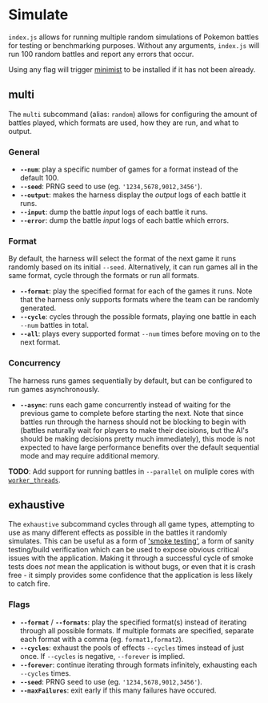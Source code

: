 # Simulate

`index.js` allows for running multiple random simulations of Pokemon battles
for testing or benchmarking purposes. Without any arguments, `index.js` will
run 100 random battles and report any errors that occur.

Using any flag will trigger [minimist](https://github.com/substack/minimist) to
be installed if it has not been already.

## multi

The `multi` subcommand (alias: `random`) allows for configuring the amount of
battles played, which formats are used, how they are run, and what to output.

### General

-   **`--num`**: play a specific number of games for a format instead of the
    default 100.
-   **`--seed`**: PRNG seed to use (eg. `'1234,5678,9012,3456'`).
-   **`--output`**: makes the harness display the _output_ logs of each battle
    it runs.
-   **`--input`**: dump the battle _input_ logs of each battle it runs.
-   **`--error`**: dump the battle _input_ logs of each battle which errors.

### Format

By default, the harness will select the format of the next game it runs randomly
based on its initial `--seed`. Alternatively, it can run games all in the same
format, cycle through the formats or run all formats.

-   **`--format`**: play the specified format for each of the games it runs.
    Note that the harness only supports formats where the team can be randomly
    generated.
-   **`--cycle`**: cycles through the possible formats, playing one battle in
    each `--num` battles in total.
-   **`--all`**: plays every supported format `--num` times before moving on to
    the next format.

### Concurrency

The harness runs games sequentially by default, but can be configured to run
games asynchronously.

-   **`--async`**: runs each game concurrently instead of waiting for the
    previous game to complete before starting the next. Note that since battles
    run through the harness should not be blocking to begin with (battles
    naturally wait for players to make their decisions, but the AI's should be
    making decisions pretty much immediately), this mode is not expected to have
    large performance benefits over the default sequential mode and may require
    additional memory.

**TODO**: Add support for running battles in `--parallel` on muliple cores with
[`worker_threads`](https://nodejs.org/api/worker_threads.html).

## exhaustive

The `exhaustive` subcommand cycles through all game types,
attempting to use as many different effects as possible in the battles it
randomly simulates. This can be useful as a form of
['smoke testing'](https://en.wikipedia.org/wiki/Smoke_testing_\(software\)), a
form of sanity testing/build verification which can be used to expose obvious
critical issues with the application. Making it through a successful cycle of
smoke tests does *not* mean the application is without bugs, or even that it is
crash free - it simply provides some confidence that the application is less
likely to catch fire.

### Flags

-   **`--format`** / **`--formats`**: play the specified format(s) instead of
    iterating through all possible formats. If multiple formats are specified,
    separate each format with a comma (eg. `format1,format2`).
-   **`--cycles`**: exhaust the pools of effects `--cycles` times instead of
    just once. If `--cycles` is negative, `--forever` is implied.
-   **`--forever`**: continue iterating through formats infinitely, exhausting
    each `--cycles` times.
-   **`--seed`**: PRNG seed to use (eg. `'1234,5678,9012,3456'`).
-   **`--maxFailures`**: exit early if this many failures have occured.
